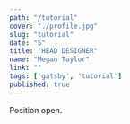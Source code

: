 ```yaml
---
path: "/tutorial"
cover: "./profile.jpg"
slug: "tutorial"
date: "5"
title: "HEAD DESIGNER"
name: "Megan Taylor"
link: ""
tags: ['gatsby', 'tutorial']
published: true
---
```


Position open. 
